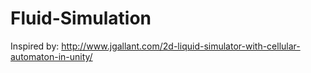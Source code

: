# Fluid-Simulation
Inspired by: http://www.jgallant.com/2d-liquid-simulator-with-cellular-automaton-in-unity/
